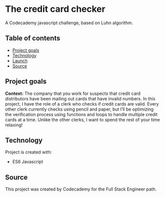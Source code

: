 # The credit card checker
A Codecademy javascript challenge, based on Luhn algorithm.

## Table of contents
* [Project goals](#project-goals)
* [Technology](#technology)
* [Launch](#launch)
* [Source](#source)

## Project goals
**Context:** The company that you work for suspects that credit card distributors have been mailing out cards that have invalid numbers. 
In this project, I have the role of a clerk who checks if credit cards are valid. Every other clerk currently checks using pencil and paper, but I’ll be optimizing the verification process using functions and loops to handle multiple credit cards at a time. Unlike the other clerks, I want to spend the rest of your time relaxing!

## Technology
Project is created with:
 - ES6 Javascript

 

## Source
This project was created by Codecademy for the Full Stack Engineer path. 
